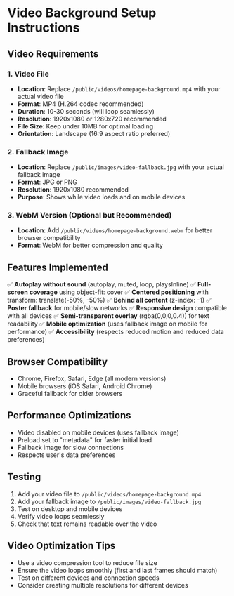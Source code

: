 # Video Background Setup Instructions

## Video Requirements

### 1. Video File
- **Location**: Replace `/public/videos/homepage-background.mp4` with your actual video file
- **Format**: MP4 (H.264 codec recommended)
- **Duration**: 10-30 seconds (will loop seamlessly)
- **Resolution**: 1920x1080 or 1280x720 recommended
- **File Size**: Keep under 10MB for optimal loading
- **Orientation**: Landscape (16:9 aspect ratio preferred)

### 2. Fallback Image
- **Location**: Replace `/public/images/video-fallback.jpg` with your actual fallback image
- **Format**: JPG or PNG
- **Resolution**: 1920x1080 recommended
- **Purpose**: Shows while video loads and on mobile devices

### 3. WebM Version (Optional but Recommended)
- **Location**: Add `/public/videos/homepage-background.webm` for better browser compatibility
- **Format**: WebM for better compression and quality

## Features Implemented

✅ **Autoplay without sound** (autoplay, muted, loop, playsInline)
✅ **Full-screen coverage** using object-fit: cover
✅ **Centered positioning** with transform: translate(-50%, -50%)
✅ **Behind all content** (z-index: -1)
✅ **Poster fallback** for mobile/slow networks
✅ **Responsive design** compatible with all devices
✅ **Semi-transparent overlay** (rgba(0,0,0,0.4)) for text readability
✅ **Mobile optimization** (uses fallback image on mobile for performance)
✅ **Accessibility** (respects reduced motion and reduced data preferences)

## Browser Compatibility
- Chrome, Firefox, Safari, Edge (all modern versions)
- Mobile browsers (iOS Safari, Android Chrome)
- Graceful fallback for older browsers

## Performance Optimizations
- Video disabled on mobile devices (uses fallback image)
- Preload set to "metadata" for faster initial load
- Fallback image for slow connections
- Respects user's data preferences

## Testing
1. Add your video file to `/public/videos/homepage-background.mp4`
2. Add your fallback image to `/public/images/video-fallback.jpg`
3. Test on desktop and mobile devices
4. Verify video loops seamlessly
5. Check that text remains readable over the video

## Video Optimization Tips
- Use a video compression tool to reduce file size
- Ensure the video loops smoothly (first and last frames should match)
- Test on different devices and connection speeds
- Consider creating multiple resolutions for different devices